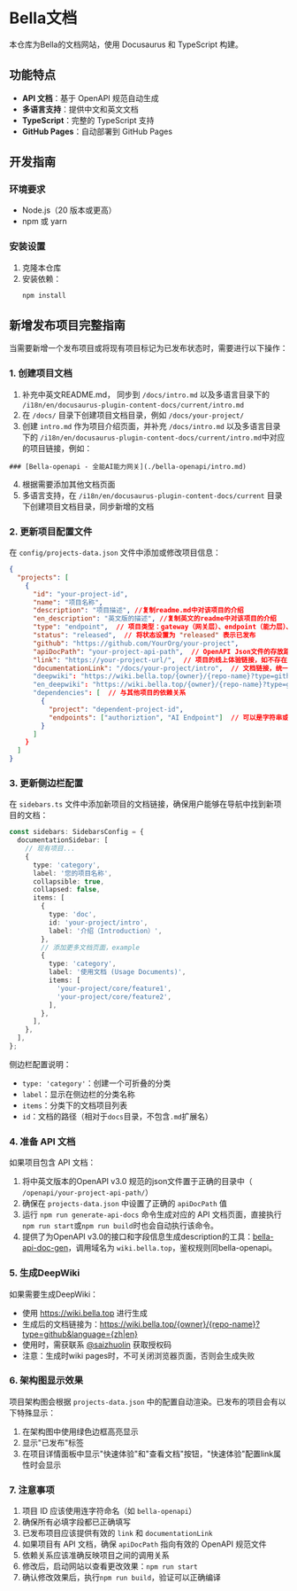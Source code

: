 # Bella文档

本仓库为Bella的文档网站，使用 Docusaurus 和 TypeScript 构建。

## 功能特点

- **API 文档**：基于 OpenAPI 规范自动生成
- **多语言支持**：提供中文和英文文档
- **TypeScript**：完整的 TypeScript 支持
- **GitHub Pages**：自动部署到 GitHub Pages

## 开发指南

### 环境要求

- Node.js（20 版本或更高）
- npm 或 yarn

### 安装设置

1. 克隆本仓库
2. 安装依赖：
   ```bash
   npm install
   ```

## 新增发布项目完整指南

当需要新增一个发布项目或将现有项目标记为已发布状态时，需要进行以下操作：

### 1. 创建项目文档

1. 补充中英文README.md， 同步到 `/docs/intro.md` 以及多语言目录下的 `/i18n/en/docusaurus-plugin-content-docs/current/intro.md`
2. 在 `/docs/` 目录下创建项目文档目录，例如 `/docs/your-project/`
3. 创建 `intro.md` 作为项目介绍页面，并补充 `/docs/intro.md` 以及多语言目录下的 `/i18n/en/docusaurus-plugin-content-docs/current/intro.md`中对应的项目链接，例如：
```
### [Bella-openapi - 全能AI能力网关](./bella-openapi/intro.md)
```
4. 根据需要添加其他文档页面
5. 多语言支持，在 `/i18n/en/docusaurus-plugin-content-docs/current` 目录下创建项目文档目录，同步新增的文档

### 2. 更新项目配置文件

在 `config/projects-data.json` 文件中添加或修改项目信息：

```json
{
  "projects": [
    {
      "id": "your-project-id",
      "name": "项目名称",
      "description": "项目描述", //复制readme.md中对该项目的介绍
      "en_description": "英文版的描述", //复制英文的readme中对该项目的介绍
      "type": "endpoint",  // 项目类型：gateway（网关层）、endpoint（能力层）、infer（推理服务层）、model（模型层）或 application（应用层）
      "status": "released",  // 将状态设置为 "released" 表示已发布
      "github": "https://github.com/YourOrg/your-project",
      "apiDocPath": "your-project-api-path",  // OpenAPI Json文件的存放路径，统一存放在 /static/openapi目录下，此处不需要填写目录前缀，例如Openapi Json文件位于 /static/openapi/bella-openapi目录下，此处应填bella-openapi，如不提供API Doc页面则不需要填写
      "link": "https://your-project-url/",  // 项目的线上体验链接，如不存在则不需要填写
      "documentationLink": "/docs/your-project/intro",  // 文档链接，统一为 /docs/{your-project}/intro
      "deepwiki": "https://wiki.bella.top/{owner}/{repo-name}?type=github&language=zh",  // 项目的wiki链接，如不存在则不需要填写
      "en_deepwiki": "https://wiki.bella.top/{owner}/{repo-name}?type=github&language=en",  // 项目的英文wiki链接，如不存在则不需要填写
      "dependencies": [  // 与其他项目的依赖关系
        {
          "project": "dependent-project-id",
          "endpoints": ["authoriztion", "AI Endpoint"]  // 可以是字符串或字符串数组
        }
      ]
    }
  ]
}
```

### 3. 更新侧边栏配置

在 `sidebars.ts` 文件中添加新项目的文档链接，确保用户能够在导航中找到新项目的文档：

```typescript
const sidebars: SidebarsConfig = {
  documentationSidebar: [
    // 现有项目...
    {
      type: 'category',
      label: '您的项目名称',
      collapsible: true,
      collapsed: false,
      items: [
        {
          type: 'doc',
          id: 'your-project/intro',
          label: '介绍（Introduction）',
        },
        // 添加更多文档页面，example
        {
          type: 'category',
          label: '使用文档 (Usage Documents)',
          items: [
            'your-project/core/feature1',
            'your-project/core/feature2',
          ],
        },
      ],
    },
  ],
};
```

侧边栏配置说明：
- `type: 'category'`：创建一个可折叠的分类
- `label`：显示在侧边栏的分类名称
- `items`：分类下的文档项目列表
- `id`：文档的路径（相对于`docs`目录，不包含`.md`扩展名）

### 4. 准备 API 文档

如果项目包含 API 文档：

1. 将中英文版本的OpenAPI v3.0 规范的json文件置于正确的目录中（ `/openapi/your-project-api-path/`）
2. 确保在 `projects-data.json` 中设置了正确的 `apiDocPath` 值
3. 运行 `npm run generate-api-docs` 命令生成对应的 API 文档页面，直接执行`npm run start`或`npm run build`时也会自动执行该命令。
4. 提供了为OpenAPI v3.0的接口和字段信息生成description的工具：[bella-api-doc-gen](https://github.com/szl97/bella-api-doc-gen)，调用域名为 `wiki.bella.top`，鉴权规则同bella-openapi。

### 5. 生成DeepWiki
如果需要生成DeepWiki：
- 使用 https://wiki.bella.top 进行生成
- 生成后的文档链接为：https://wiki.bella.top/{owner}/{repo-name}?type=github&language={zh|en}
- 使用时，需获联系 <a href="https://github.com/szl97">@saizhuolin</a> 获取授权码
- 注意：生成时wiki pages时，不可关闭浏览器页面，否则会生成失败

### 6. 架构图显示效果

项目架构图会根据 `projects-data.json` 中的配置自动渲染。已发布的项目会有以下特殊显示：

1. 在架构图中使用绿色边框高亮显示
2. 显示"已发布"标签
3. 在项目详情面板中显示"快速体验"和"查看文档"按钮，"快速体验"配置link属性时会显示

### 7. 注意事项

1. 项目 ID 应该使用连字符命名（如 `bella-openapi`）
2. 确保所有必填字段都已正确填写
3. 已发布项目应该提供有效的 `link` 和 `documentationLink`
4. 如果项目有 API 文档，确保 `apiDocPath` 指向有效的 OpenAPI 规范文件
5. 依赖关系应该准确反映项目之间的调用关系
6. 修改后，启动网站以查看更改效果：`npm run start`
7. 确认修改效果后，执行`npm run build`，验证可以正确编译
